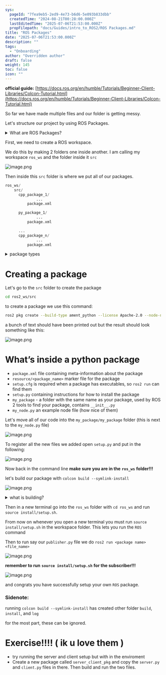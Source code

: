 ```yaml
---
sys:
  pageId: "7fea9eb5-2ed9-4e73-b6d6-5e093b833dbb"
  createdTime: "2024-08-21T00:28:00.000Z"
  lastEditedTime: "2025-07-06T21:53:00.000Z"
  propFilepath: "docs/Guides/intro_to_ROS2/ROS Packages.md"
title: "ROS Packages"
date: "2025-07-06T21:53:00.000Z"
description: ""
tags:
  - "Onboarding"
author: "Overridden author"
draft: false
weight: 145
toc: false
icon: ""
---
```


**official guide:** [https://docs.ros.org/en/humble/Tutorials/Beginner-Client-Libraries/Colcon-Tutorial.html](https://docs.ros.org/en/humble/Tutorials/Beginner-Client-Libraries/Colcon-Tutorial.html)

So far we have made multiple files and our folder is getting messy.

Let's structure our project by using ROS Packages.

<details>
      <summary>What are ROS Packages?</summary>
      ROS Packages are, as the name implies, packages of code that are highly sharable between ROS developers.
  </details>

First, we need to create a ROS workspace.

We do this by making 2 folders one inside another. I am calling my workspace `ros_ws` and the folder inside it `src`

![image.png](https://prod-files-secure.s3.us-west-2.amazonaws.com/d518164a-d88e-44d1-a4ee-3adb3bd8bce0/70706947-fd18-4537-a67b-e12946812d31/image.png?X-Amz-Algorithm=AWS4-HMAC-SHA256&X-Amz-Content-Sha256=UNSIGNED-PAYLOAD&X-Amz-Credential=ASIAZI2LB466RQKW43BO%2F20250803%2Fus-west-2%2Fs3%2Faws4_request&X-Amz-Date=20250803T071013Z&X-Amz-Expires=3600&X-Amz-Security-Token=IQoJb3JpZ2luX2VjEOv%2F%2F%2F%2F%2F%2F%2F%2F%2F%2FwEaCXVzLXdlc3QtMiJIMEYCIQD5ux1EYMiKVyZHtIJviAAz474ZJ9jO5%2B1LHOdEtF6LygIhANQohUBfUCKop3uThZlCcXFl6KVkeJP6hWM4pbUZULxBKv8DCCQQABoMNjM3NDIzMTgzODA1IgzaeJarwAy2i8u3qrcq3ANMep8u1qSPo6MNxqHHD8WXLLQaX85HAeDOtkmYBaCwi%2BXFmJ5cPtfufluKRiIzKlQn7CYfQBXTaElisFtQ7AZlG5KijmfZDlNXhyr5cCGR9RpKNIJFO4tFxBVNthEWRcCM%2Ffry8je7T60xCxZyghxo8qJxlhEOHCFhynTtIq%2FO1w9aPp4BfkUs9Y5MLbxMIMkhSMcYO56ZsYNOmJu63VjoWfoDptNJRKe9mP9lqpLcqxQa0hzaIOSpDixycTPC9rE1SwHY%2FpnbLXaE2%2BmjAYYW12OZfgCe%2BzSp71oIiHyjJXHMP7LW3TkiGtO2SeFylQcvIHNK83V3b4cGg4WDNVQBg8nGmhckyrrXNLT4ue0GXKErx%2FGlHJduAsM7iFSXiSJHCciDgBkp4%2BolJKjnGS02ZvNPIgBgpCR9cziXMbIKRQVLj69b3kcnFok7hKOHUIVPoHPLicanPliEaNdSK%2Fzw5mRyfG%2FLYlrIynn9DmB3DrwZ5W8gv36foW6GaHeYIIaneY18fXoNk6w4%2FTFETu8PHrfeBkkYPLv7ZNly85W%2BT2HDaphC9JHYugQkSoDf4rHWXGwLNtj54PXE%2FGf6ihtc4I1VKGPzu8mntnXz5X%2FRnvUIm4m%2F1p1YyAE6lzD8pLvEBjqkAZT8GPSijQF5DcrPWoLwrPhbz%2BASbOfyrlQMTEpHzhweYV7KTifmBgfq3Jt2KWRb%2FWmPB9Ntonr6MO9fbDYC017xBiZEO4wMU4XBSuwLeT5AXLTbgfUEwlBnsPwcqarPrfpgU8nK5%2BKsLWS77ZnOklgJ0kgyJYHnIjcYJy3Mtm1GWs%2B4KM9UYrsCxjNE4YqE%2F1xcr6luFYjJvmK783o7oJyl0JjQ&X-Amz-Signature=39319e98ede5a4f0a88a2517efe82e89ea05b2cfb32056b4738f45b08d7de46e&X-Amz-SignedHeaders=host&x-amz-checksum-mode=ENABLED&x-id=GetObject)

Then inside this `src` folder is where we put all of our packages.

```python
ros_ws/
    src/
      cpp_package_1/
		      ...
          package.xml

      py_package_1/
		      ...
          package.xml

      ...
      cpp_package_n/
		      ...
          package.xml

```

<details>

<summary>package types</summary>

packages can be either `C++` or python.

the intern file structure is different for each but for this guide we will stick to creating python packages

</details>

# Creating a package

Let's go to the `src` folder to create the package

```bash
cd ros2_ws/src
```

to create a package we use this command:

```bash
ros2 pkg create --build-type ament_python --license Apache-2.0 --node-name my_node my_package
```

a bunch of text should have been printed out but the result should look something like this:

![image.png](https://prod-files-secure.s3.us-west-2.amazonaws.com/d518164a-d88e-44d1-a4ee-3adb3bd8bce0/e6cf1e3f-8512-4a3e-b131-079f800bf3e8/image.png?X-Amz-Algorithm=AWS4-HMAC-SHA256&X-Amz-Content-Sha256=UNSIGNED-PAYLOAD&X-Amz-Credential=ASIAZI2LB466RQKW43BO%2F20250803%2Fus-west-2%2Fs3%2Faws4_request&X-Amz-Date=20250803T071013Z&X-Amz-Expires=3600&X-Amz-Security-Token=IQoJb3JpZ2luX2VjEOv%2F%2F%2F%2F%2F%2F%2F%2F%2F%2FwEaCXVzLXdlc3QtMiJIMEYCIQD5ux1EYMiKVyZHtIJviAAz474ZJ9jO5%2B1LHOdEtF6LygIhANQohUBfUCKop3uThZlCcXFl6KVkeJP6hWM4pbUZULxBKv8DCCQQABoMNjM3NDIzMTgzODA1IgzaeJarwAy2i8u3qrcq3ANMep8u1qSPo6MNxqHHD8WXLLQaX85HAeDOtkmYBaCwi%2BXFmJ5cPtfufluKRiIzKlQn7CYfQBXTaElisFtQ7AZlG5KijmfZDlNXhyr5cCGR9RpKNIJFO4tFxBVNthEWRcCM%2Ffry8je7T60xCxZyghxo8qJxlhEOHCFhynTtIq%2FO1w9aPp4BfkUs9Y5MLbxMIMkhSMcYO56ZsYNOmJu63VjoWfoDptNJRKe9mP9lqpLcqxQa0hzaIOSpDixycTPC9rE1SwHY%2FpnbLXaE2%2BmjAYYW12OZfgCe%2BzSp71oIiHyjJXHMP7LW3TkiGtO2SeFylQcvIHNK83V3b4cGg4WDNVQBg8nGmhckyrrXNLT4ue0GXKErx%2FGlHJduAsM7iFSXiSJHCciDgBkp4%2BolJKjnGS02ZvNPIgBgpCR9cziXMbIKRQVLj69b3kcnFok7hKOHUIVPoHPLicanPliEaNdSK%2Fzw5mRyfG%2FLYlrIynn9DmB3DrwZ5W8gv36foW6GaHeYIIaneY18fXoNk6w4%2FTFETu8PHrfeBkkYPLv7ZNly85W%2BT2HDaphC9JHYugQkSoDf4rHWXGwLNtj54PXE%2FGf6ihtc4I1VKGPzu8mntnXz5X%2FRnvUIm4m%2F1p1YyAE6lzD8pLvEBjqkAZT8GPSijQF5DcrPWoLwrPhbz%2BASbOfyrlQMTEpHzhweYV7KTifmBgfq3Jt2KWRb%2FWmPB9Ntonr6MO9fbDYC017xBiZEO4wMU4XBSuwLeT5AXLTbgfUEwlBnsPwcqarPrfpgU8nK5%2BKsLWS77ZnOklgJ0kgyJYHnIjcYJy3Mtm1GWs%2B4KM9UYrsCxjNE4YqE%2F1xcr6luFYjJvmK783o7oJyl0JjQ&X-Amz-Signature=bca0c9d1aab34680869174a3fe500128780674ada56c2e27cd229f34ecaa7cc6&X-Amz-SignedHeaders=host&x-amz-checksum-mode=ENABLED&x-id=GetObject)

# What’s inside a python package

- `package.xml` file containing meta-information about the package
- `resource/<package_name>` marker file for the package
- `setup.cfg` is required when a package has executables, so `ros2 run` can find them
- `setup.py` containing instructions for how to install the package
- `my_package` - a folder with the same name as your package, used by ROS 2 tools to find your package, contains `__init__.py`
- `my_node.py` an example node file (how nice of them)

Let's move all of our code into the `my_package/my_package` folder (this is next to the `my_node.py` file)

![image.png](https://prod-files-secure.s3.us-west-2.amazonaws.com/d518164a-d88e-44d1-a4ee-3adb3bd8bce0/9ce58f11-0da9-4d3e-b86d-506a9685d378/image.png?X-Amz-Algorithm=AWS4-HMAC-SHA256&X-Amz-Content-Sha256=UNSIGNED-PAYLOAD&X-Amz-Credential=ASIAZI2LB466RQKW43BO%2F20250803%2Fus-west-2%2Fs3%2Faws4_request&X-Amz-Date=20250803T071013Z&X-Amz-Expires=3600&X-Amz-Security-Token=IQoJb3JpZ2luX2VjEOv%2F%2F%2F%2F%2F%2F%2F%2F%2F%2FwEaCXVzLXdlc3QtMiJIMEYCIQD5ux1EYMiKVyZHtIJviAAz474ZJ9jO5%2B1LHOdEtF6LygIhANQohUBfUCKop3uThZlCcXFl6KVkeJP6hWM4pbUZULxBKv8DCCQQABoMNjM3NDIzMTgzODA1IgzaeJarwAy2i8u3qrcq3ANMep8u1qSPo6MNxqHHD8WXLLQaX85HAeDOtkmYBaCwi%2BXFmJ5cPtfufluKRiIzKlQn7CYfQBXTaElisFtQ7AZlG5KijmfZDlNXhyr5cCGR9RpKNIJFO4tFxBVNthEWRcCM%2Ffry8je7T60xCxZyghxo8qJxlhEOHCFhynTtIq%2FO1w9aPp4BfkUs9Y5MLbxMIMkhSMcYO56ZsYNOmJu63VjoWfoDptNJRKe9mP9lqpLcqxQa0hzaIOSpDixycTPC9rE1SwHY%2FpnbLXaE2%2BmjAYYW12OZfgCe%2BzSp71oIiHyjJXHMP7LW3TkiGtO2SeFylQcvIHNK83V3b4cGg4WDNVQBg8nGmhckyrrXNLT4ue0GXKErx%2FGlHJduAsM7iFSXiSJHCciDgBkp4%2BolJKjnGS02ZvNPIgBgpCR9cziXMbIKRQVLj69b3kcnFok7hKOHUIVPoHPLicanPliEaNdSK%2Fzw5mRyfG%2FLYlrIynn9DmB3DrwZ5W8gv36foW6GaHeYIIaneY18fXoNk6w4%2FTFETu8PHrfeBkkYPLv7ZNly85W%2BT2HDaphC9JHYugQkSoDf4rHWXGwLNtj54PXE%2FGf6ihtc4I1VKGPzu8mntnXz5X%2FRnvUIm4m%2F1p1YyAE6lzD8pLvEBjqkAZT8GPSijQF5DcrPWoLwrPhbz%2BASbOfyrlQMTEpHzhweYV7KTifmBgfq3Jt2KWRb%2FWmPB9Ntonr6MO9fbDYC017xBiZEO4wMU4XBSuwLeT5AXLTbgfUEwlBnsPwcqarPrfpgU8nK5%2BKsLWS77ZnOklgJ0kgyJYHnIjcYJy3Mtm1GWs%2B4KM9UYrsCxjNE4YqE%2F1xcr6luFYjJvmK783o7oJyl0JjQ&X-Amz-Signature=da3fbc2a74bb8a3066c10d1703cb754252cbdeee2d9c79a21a895b27781d1d0d&X-Amz-SignedHeaders=host&x-amz-checksum-mode=ENABLED&x-id=GetObject)

To register all the new files we added open `setup.py` and put in the following:

![image.png](https://prod-files-secure.s3.us-west-2.amazonaws.com/d518164a-d88e-44d1-a4ee-3adb3bd8bce0/1cd7c262-4cae-4496-9d75-c178537d24a2/image.png?X-Amz-Algorithm=AWS4-HMAC-SHA256&X-Amz-Content-Sha256=UNSIGNED-PAYLOAD&X-Amz-Credential=ASIAZI2LB466RQKW43BO%2F20250803%2Fus-west-2%2Fs3%2Faws4_request&X-Amz-Date=20250803T071013Z&X-Amz-Expires=3600&X-Amz-Security-Token=IQoJb3JpZ2luX2VjEOv%2F%2F%2F%2F%2F%2F%2F%2F%2F%2FwEaCXVzLXdlc3QtMiJIMEYCIQD5ux1EYMiKVyZHtIJviAAz474ZJ9jO5%2B1LHOdEtF6LygIhANQohUBfUCKop3uThZlCcXFl6KVkeJP6hWM4pbUZULxBKv8DCCQQABoMNjM3NDIzMTgzODA1IgzaeJarwAy2i8u3qrcq3ANMep8u1qSPo6MNxqHHD8WXLLQaX85HAeDOtkmYBaCwi%2BXFmJ5cPtfufluKRiIzKlQn7CYfQBXTaElisFtQ7AZlG5KijmfZDlNXhyr5cCGR9RpKNIJFO4tFxBVNthEWRcCM%2Ffry8je7T60xCxZyghxo8qJxlhEOHCFhynTtIq%2FO1w9aPp4BfkUs9Y5MLbxMIMkhSMcYO56ZsYNOmJu63VjoWfoDptNJRKe9mP9lqpLcqxQa0hzaIOSpDixycTPC9rE1SwHY%2FpnbLXaE2%2BmjAYYW12OZfgCe%2BzSp71oIiHyjJXHMP7LW3TkiGtO2SeFylQcvIHNK83V3b4cGg4WDNVQBg8nGmhckyrrXNLT4ue0GXKErx%2FGlHJduAsM7iFSXiSJHCciDgBkp4%2BolJKjnGS02ZvNPIgBgpCR9cziXMbIKRQVLj69b3kcnFok7hKOHUIVPoHPLicanPliEaNdSK%2Fzw5mRyfG%2FLYlrIynn9DmB3DrwZ5W8gv36foW6GaHeYIIaneY18fXoNk6w4%2FTFETu8PHrfeBkkYPLv7ZNly85W%2BT2HDaphC9JHYugQkSoDf4rHWXGwLNtj54PXE%2FGf6ihtc4I1VKGPzu8mntnXz5X%2FRnvUIm4m%2F1p1YyAE6lzD8pLvEBjqkAZT8GPSijQF5DcrPWoLwrPhbz%2BASbOfyrlQMTEpHzhweYV7KTifmBgfq3Jt2KWRb%2FWmPB9Ntonr6MO9fbDYC017xBiZEO4wMU4XBSuwLeT5AXLTbgfUEwlBnsPwcqarPrfpgU8nK5%2BKsLWS77ZnOklgJ0kgyJYHnIjcYJy3Mtm1GWs%2B4KM9UYrsCxjNE4YqE%2F1xcr6luFYjJvmK783o7oJyl0JjQ&X-Amz-Signature=fc863e1aa55d1b6f0751f8a55dcb68ff673d846ace7c0ef06ae43452dce588bf&X-Amz-SignedHeaders=host&x-amz-checksum-mode=ENABLED&x-id=GetObject)

Now back in the command line **make sure you are in the** **`ros_ws`** **folder!!!**

let's build our package with `colcon build --symlink-install`

![image.png](https://prod-files-secure.s3.us-west-2.amazonaws.com/d518164a-d88e-44d1-a4ee-3adb3bd8bce0/2f2a0d27-b173-48fd-b189-5f5c0ce65619/image.png?X-Amz-Algorithm=AWS4-HMAC-SHA256&X-Amz-Content-Sha256=UNSIGNED-PAYLOAD&X-Amz-Credential=ASIAZI2LB466RQKW43BO%2F20250803%2Fus-west-2%2Fs3%2Faws4_request&X-Amz-Date=20250803T071013Z&X-Amz-Expires=3600&X-Amz-Security-Token=IQoJb3JpZ2luX2VjEOv%2F%2F%2F%2F%2F%2F%2F%2F%2F%2FwEaCXVzLXdlc3QtMiJIMEYCIQD5ux1EYMiKVyZHtIJviAAz474ZJ9jO5%2B1LHOdEtF6LygIhANQohUBfUCKop3uThZlCcXFl6KVkeJP6hWM4pbUZULxBKv8DCCQQABoMNjM3NDIzMTgzODA1IgzaeJarwAy2i8u3qrcq3ANMep8u1qSPo6MNxqHHD8WXLLQaX85HAeDOtkmYBaCwi%2BXFmJ5cPtfufluKRiIzKlQn7CYfQBXTaElisFtQ7AZlG5KijmfZDlNXhyr5cCGR9RpKNIJFO4tFxBVNthEWRcCM%2Ffry8je7T60xCxZyghxo8qJxlhEOHCFhynTtIq%2FO1w9aPp4BfkUs9Y5MLbxMIMkhSMcYO56ZsYNOmJu63VjoWfoDptNJRKe9mP9lqpLcqxQa0hzaIOSpDixycTPC9rE1SwHY%2FpnbLXaE2%2BmjAYYW12OZfgCe%2BzSp71oIiHyjJXHMP7LW3TkiGtO2SeFylQcvIHNK83V3b4cGg4WDNVQBg8nGmhckyrrXNLT4ue0GXKErx%2FGlHJduAsM7iFSXiSJHCciDgBkp4%2BolJKjnGS02ZvNPIgBgpCR9cziXMbIKRQVLj69b3kcnFok7hKOHUIVPoHPLicanPliEaNdSK%2Fzw5mRyfG%2FLYlrIynn9DmB3DrwZ5W8gv36foW6GaHeYIIaneY18fXoNk6w4%2FTFETu8PHrfeBkkYPLv7ZNly85W%2BT2HDaphC9JHYugQkSoDf4rHWXGwLNtj54PXE%2FGf6ihtc4I1VKGPzu8mntnXz5X%2FRnvUIm4m%2F1p1YyAE6lzD8pLvEBjqkAZT8GPSijQF5DcrPWoLwrPhbz%2BASbOfyrlQMTEpHzhweYV7KTifmBgfq3Jt2KWRb%2FWmPB9Ntonr6MO9fbDYC017xBiZEO4wMU4XBSuwLeT5AXLTbgfUEwlBnsPwcqarPrfpgU8nK5%2BKsLWS77ZnOklgJ0kgyJYHnIjcYJy3Mtm1GWs%2B4KM9UYrsCxjNE4YqE%2F1xcr6luFYjJvmK783o7oJyl0JjQ&X-Amz-Signature=351712174c87d41f81cbd575ab7ec1c8e48aac225e46a830bb3b9c700e50b864&X-Amz-SignedHeaders=host&x-amz-checksum-mode=ENABLED&x-id=GetObject)

<details>

<summary>what is building?</summary>

if you are a CS major at Rose-Hulman you will learn the answer to this in CSSE132

but TLDR; is it combines all the code files into one program that can be run easily 

</details>

Then in a new terminal go into the `ros_ws` folder with `cd ros_ws` and run `source install/setup.sh`. 

From now on whenever you open a new terminal you must run `source install/setup.sh` in the workspace folder. This lets you run the `ROS` command

Then to run say our `publisher.py` file we do `ros2 run <package name> <file_name>`

![image.png](https://prod-files-secure.s3.us-west-2.amazonaws.com/d518164a-d88e-44d1-a4ee-3adb3bd8bce0/4f4b1219-3a44-4632-aa0a-ce3471699f59/image.png?X-Amz-Algorithm=AWS4-HMAC-SHA256&X-Amz-Content-Sha256=UNSIGNED-PAYLOAD&X-Amz-Credential=ASIAZI2LB466RQKW43BO%2F20250803%2Fus-west-2%2Fs3%2Faws4_request&X-Amz-Date=20250803T071013Z&X-Amz-Expires=3600&X-Amz-Security-Token=IQoJb3JpZ2luX2VjEOv%2F%2F%2F%2F%2F%2F%2F%2F%2F%2FwEaCXVzLXdlc3QtMiJIMEYCIQD5ux1EYMiKVyZHtIJviAAz474ZJ9jO5%2B1LHOdEtF6LygIhANQohUBfUCKop3uThZlCcXFl6KVkeJP6hWM4pbUZULxBKv8DCCQQABoMNjM3NDIzMTgzODA1IgzaeJarwAy2i8u3qrcq3ANMep8u1qSPo6MNxqHHD8WXLLQaX85HAeDOtkmYBaCwi%2BXFmJ5cPtfufluKRiIzKlQn7CYfQBXTaElisFtQ7AZlG5KijmfZDlNXhyr5cCGR9RpKNIJFO4tFxBVNthEWRcCM%2Ffry8je7T60xCxZyghxo8qJxlhEOHCFhynTtIq%2FO1w9aPp4BfkUs9Y5MLbxMIMkhSMcYO56ZsYNOmJu63VjoWfoDptNJRKe9mP9lqpLcqxQa0hzaIOSpDixycTPC9rE1SwHY%2FpnbLXaE2%2BmjAYYW12OZfgCe%2BzSp71oIiHyjJXHMP7LW3TkiGtO2SeFylQcvIHNK83V3b4cGg4WDNVQBg8nGmhckyrrXNLT4ue0GXKErx%2FGlHJduAsM7iFSXiSJHCciDgBkp4%2BolJKjnGS02ZvNPIgBgpCR9cziXMbIKRQVLj69b3kcnFok7hKOHUIVPoHPLicanPliEaNdSK%2Fzw5mRyfG%2FLYlrIynn9DmB3DrwZ5W8gv36foW6GaHeYIIaneY18fXoNk6w4%2FTFETu8PHrfeBkkYPLv7ZNly85W%2BT2HDaphC9JHYugQkSoDf4rHWXGwLNtj54PXE%2FGf6ihtc4I1VKGPzu8mntnXz5X%2FRnvUIm4m%2F1p1YyAE6lzD8pLvEBjqkAZT8GPSijQF5DcrPWoLwrPhbz%2BASbOfyrlQMTEpHzhweYV7KTifmBgfq3Jt2KWRb%2FWmPB9Ntonr6MO9fbDYC017xBiZEO4wMU4XBSuwLeT5AXLTbgfUEwlBnsPwcqarPrfpgU8nK5%2BKsLWS77ZnOklgJ0kgyJYHnIjcYJy3Mtm1GWs%2B4KM9UYrsCxjNE4YqE%2F1xcr6luFYjJvmK783o7oJyl0JjQ&X-Amz-Signature=26b93469d0449a59dd9c41f7cd80af4c8e4ff943bd420ca9fc5143e202ea29ba&X-Amz-SignedHeaders=host&x-amz-checksum-mode=ENABLED&x-id=GetObject)

**remember to run** **`source install/setup.sh`** **for the subscriber!!!**

![image.png](https://prod-files-secure.s3.us-west-2.amazonaws.com/d518164a-d88e-44d1-a4ee-3adb3bd8bce0/02121119-dad4-49ec-8356-c956108b4243/image.png?X-Amz-Algorithm=AWS4-HMAC-SHA256&X-Amz-Content-Sha256=UNSIGNED-PAYLOAD&X-Amz-Credential=ASIAZI2LB466RQKW43BO%2F20250803%2Fus-west-2%2Fs3%2Faws4_request&X-Amz-Date=20250803T071013Z&X-Amz-Expires=3600&X-Amz-Security-Token=IQoJb3JpZ2luX2VjEOv%2F%2F%2F%2F%2F%2F%2F%2F%2F%2FwEaCXVzLXdlc3QtMiJIMEYCIQD5ux1EYMiKVyZHtIJviAAz474ZJ9jO5%2B1LHOdEtF6LygIhANQohUBfUCKop3uThZlCcXFl6KVkeJP6hWM4pbUZULxBKv8DCCQQABoMNjM3NDIzMTgzODA1IgzaeJarwAy2i8u3qrcq3ANMep8u1qSPo6MNxqHHD8WXLLQaX85HAeDOtkmYBaCwi%2BXFmJ5cPtfufluKRiIzKlQn7CYfQBXTaElisFtQ7AZlG5KijmfZDlNXhyr5cCGR9RpKNIJFO4tFxBVNthEWRcCM%2Ffry8je7T60xCxZyghxo8qJxlhEOHCFhynTtIq%2FO1w9aPp4BfkUs9Y5MLbxMIMkhSMcYO56ZsYNOmJu63VjoWfoDptNJRKe9mP9lqpLcqxQa0hzaIOSpDixycTPC9rE1SwHY%2FpnbLXaE2%2BmjAYYW12OZfgCe%2BzSp71oIiHyjJXHMP7LW3TkiGtO2SeFylQcvIHNK83V3b4cGg4WDNVQBg8nGmhckyrrXNLT4ue0GXKErx%2FGlHJduAsM7iFSXiSJHCciDgBkp4%2BolJKjnGS02ZvNPIgBgpCR9cziXMbIKRQVLj69b3kcnFok7hKOHUIVPoHPLicanPliEaNdSK%2Fzw5mRyfG%2FLYlrIynn9DmB3DrwZ5W8gv36foW6GaHeYIIaneY18fXoNk6w4%2FTFETu8PHrfeBkkYPLv7ZNly85W%2BT2HDaphC9JHYugQkSoDf4rHWXGwLNtj54PXE%2FGf6ihtc4I1VKGPzu8mntnXz5X%2FRnvUIm4m%2F1p1YyAE6lzD8pLvEBjqkAZT8GPSijQF5DcrPWoLwrPhbz%2BASbOfyrlQMTEpHzhweYV7KTifmBgfq3Jt2KWRb%2FWmPB9Ntonr6MO9fbDYC017xBiZEO4wMU4XBSuwLeT5AXLTbgfUEwlBnsPwcqarPrfpgU8nK5%2BKsLWS77ZnOklgJ0kgyJYHnIjcYJy3Mtm1GWs%2B4KM9UYrsCxjNE4YqE%2F1xcr6luFYjJvmK783o7oJyl0JjQ&X-Amz-Signature=1ec4d0096fb6732cf109d02b794adfd4627986e1cbe118a1fbf549250d840feb&X-Amz-SignedHeaders=host&x-amz-checksum-mode=ENABLED&x-id=GetObject)

and congrats you have successfully setup your own `ROS` package.

### Sidenote:

running `colcon build --symlink-install` has created other folder `build`, `install`, and `log`

for the most part, these can be ignored.

# Exercise!!!! ( ik u love them )

- try running the server and client setup but with in the enviroment
- Create a new package called `server_client_pkg` and copy the `server.py` and `client.py` files in there. Then build and run the two files.
